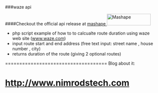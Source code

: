 ###waze api 

####Checkout the official api release at <a href="https://www.mashape.com/bestapi/waze-calculate-route-duration?&amp;utm_campaign=mashape5-embed&amp;utm_medium=button&amp;utm_source=waze-calculate-route-duration&amp;utm_content=anchorlink&amp;utm_term=icon-dark"> mashape <img src="https://d1g84eaw0qjo7s.cloudfront.net/images/badges/badge-icon-dark-6460f8cc.png" width="143" height="38" alt="Mashape"></a>

* php script example of how to to calcualte route duration using waze web site (www.waze.com)
* input route start and end address (free text input: street name , house number , city)
* returns duration of the route (giving 2 optional routes)

====================================
Blog about it:

http://www.nimrodstech.com
====================================
